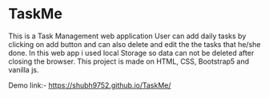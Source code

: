 # TaskMe
This is a Task Management web application
User can add daily tasks by clicking on add button and can also delete and edit  the the tasks that he/she done.
In this web app i used local Storage so data can not be deleted after closing the browser.
This project is made on HTML, CSS, Bootstrap5 and vanilla js.

Demo link:-
https://shubh9752.github.io/TaskMe/
